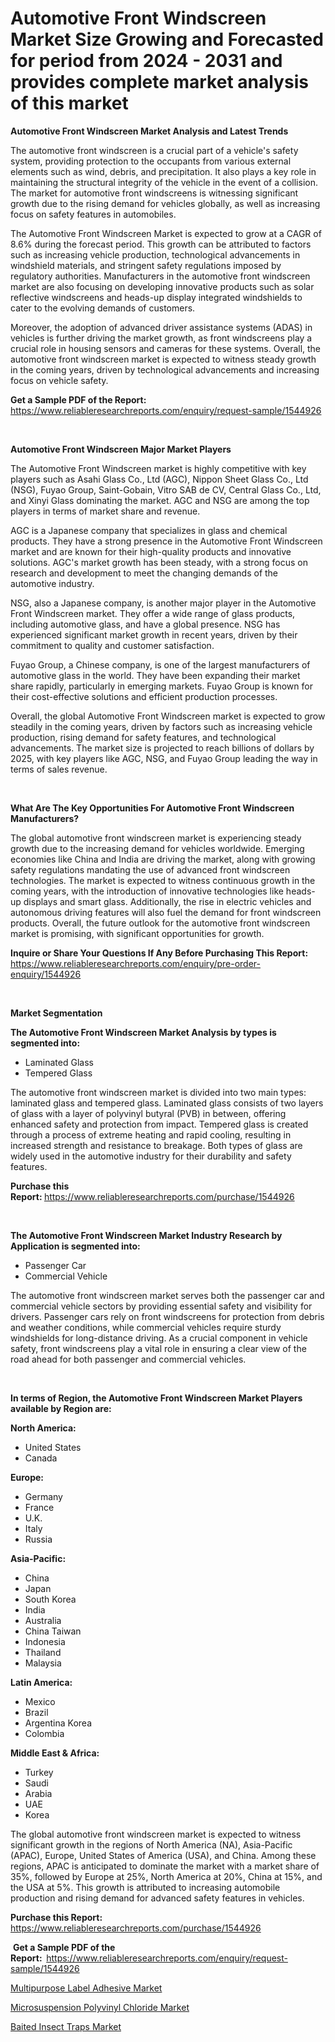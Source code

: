 <p><h1>Automotive Front Windscreen Market Size Growing and Forecasted for period from 2024 - 2031 and provides complete market analysis of this market</h1></p><p><strong>Automotive Front Windscreen Market Analysis and Latest Trends</strong></p>
<p><p>The automotive front windscreen is a crucial part of a vehicle's safety system, providing protection to the occupants from various external elements such as wind, debris, and precipitation. It also plays a key role in maintaining the structural integrity of the vehicle in the event of a collision. The market for automotive front windscreens is witnessing significant growth due to the rising demand for vehicles globally, as well as increasing focus on safety features in automobiles.</p><p>The Automotive Front Windscreen Market is expected to grow at a CAGR of 8.6% during the forecast period. This growth can be attributed to factors such as increasing vehicle production, technological advancements in windshield materials, and stringent safety regulations imposed by regulatory authorities. Manufacturers in the automotive front windscreen market are also focusing on developing innovative products such as solar reflective windscreens and heads-up display integrated windshields to cater to the evolving demands of customers.</p><p>Moreover, the adoption of advanced driver assistance systems (ADAS) in vehicles is further driving the market growth, as front windscreens play a crucial role in housing sensors and cameras for these systems. Overall, the automotive front windscreen market is expected to witness steady growth in the coming years, driven by technological advancements and increasing focus on vehicle safety.</p></p>
<p><strong>Get a Sample PDF of the Report:&nbsp;</strong> <a href="https://www.reliableresearchreports.com/enquiry/request-sample/1544926">https://www.reliableresearchreports.com/enquiry/request-sample/1544926</a></p>
<p>&nbsp;</p>
<p><strong>Automotive Front Windscreen Major Market Players</strong></p>
<p><p>The Automotive Front Windscreen market is highly competitive with key players such as Asahi Glass Co., Ltd (AGC), Nippon Sheet Glass Co., Ltd (NSG), Fuyao Group, Saint-Gobain, Vitro SAB de CV, Central Glass Co., Ltd, and Xinyi Glass dominating the market. AGC and NSG are among the top players in terms of market share and revenue.</p><p>AGC is a Japanese company that specializes in glass and chemical products. They have a strong presence in the Automotive Front Windscreen market and are known for their high-quality products and innovative solutions. AGC's market growth has been steady, with a strong focus on research and development to meet the changing demands of the automotive industry.</p><p>NSG, also a Japanese company, is another major player in the Automotive Front Windscreen market. They offer a wide range of glass products, including automotive glass, and have a global presence. NSG has experienced significant market growth in recent years, driven by their commitment to quality and customer satisfaction.</p><p>Fuyao Group, a Chinese company, is one of the largest manufacturers of automotive glass in the world. They have been expanding their market share rapidly, particularly in emerging markets. Fuyao Group is known for their cost-effective solutions and efficient production processes.</p><p>Overall, the global Automotive Front Windscreen market is expected to grow steadily in the coming years, driven by factors such as increasing vehicle production, rising demand for safety features, and technological advancements. The market size is projected to reach billions of dollars by 2025, with key players like AGC, NSG, and Fuyao Group leading the way in terms of sales revenue.</p></p>
<p>&nbsp;</p>
<p><strong>What Are The Key Opportunities For Automotive Front Windscreen Manufacturers?</strong></p>
<p><p>The global automotive front windscreen market is experiencing steady growth due to the increasing demand for vehicles worldwide. Emerging economies like China and India are driving the market, along with growing safety regulations mandating the use of advanced front windscreen technologies. The market is expected to witness continuous growth in the coming years, with the introduction of innovative technologies like heads-up displays and smart glass. Additionally, the rise in electric vehicles and autonomous driving features will also fuel the demand for front windscreen products. Overall, the future outlook for the automotive front windscreen market is promising, with significant opportunities for growth.</p></p>
<p><strong>Inquire or Share Your Questions If Any Before Purchasing This Report:</strong> <a href="https://www.reliableresearchreports.com/enquiry/pre-order-enquiry/1544926">https://www.reliableresearchreports.com/enquiry/pre-order-enquiry/1544926</a></p>
<p>&nbsp;</p>
<p><strong>Market Segmentation</strong></p>
<p><strong>The Automotive Front Windscreen Market Analysis by types is segmented into:</strong></p>
<p><ul><li>Laminated Glass</li><li>Tempered Glass</li></ul></p>
<p><p>The automotive front windscreen market is divided into two main types: laminated glass and tempered glass. Laminated glass consists of two layers of glass with a layer of polyvinyl butyral (PVB) in between, offering enhanced safety and protection from impact. Tempered glass is created through a process of extreme heating and rapid cooling, resulting in increased strength and resistance to breakage. Both types of glass are widely used in the automotive industry for their durability and safety features.</p></p>
<p><strong>Purchase this Report:&nbsp;</strong><a href="https://www.reliableresearchreports.com/purchase/1544926">https://www.reliableresearchreports.com/purchase/1544926</a></p>
<p>&nbsp;</p>
<p><strong>The Automotive Front Windscreen Market Industry Research by Application is segmented into:</strong></p>
<p><ul><li>Passenger Car</li><li>Commercial Vehicle</li></ul></p>
<p><p>The automotive front windscreen market serves both the passenger car and commercial vehicle sectors by providing essential safety and visibility for drivers. Passenger cars rely on front windscreens for protection from debris and weather conditions, while commercial vehicles require sturdy windshields for long-distance driving. As a crucial component in vehicle safety, front windscreens play a vital role in ensuring a clear view of the road ahead for both passenger and commercial vehicles.</p></p>
<p>&nbsp;</p>
<p><strong>In terms of Region, the Automotive Front Windscreen Market Players available by Region are:</strong></p>
<p>
    <p> <strong> North America: </strong>
        <ul>
            <li>United States</li>
            <li>Canada</li>
        </ul>
        </p> 
    <p> <strong> Europe: </strong>
        <ul>
            <li>Germany</li>
            <li>France</li>
            <li>U.K.</li>
            <li>Italy</li>
            <li>Russia</li>
        </ul>
        </p> 
    <p> <strong> Asia-Pacific: </strong>
        <ul>
            <li>China</li>
            <li>Japan</li>
            <li>South Korea</li>
            <li>India</li>
            <li>Australia</li>
            <li>China Taiwan</li>
            <li>Indonesia</li>
            <li>Thailand</li>
            <li>Malaysia</li>
        </ul>
        </p> 
    <p> <strong> Latin America: </strong>
        <ul>
            <li>Mexico</li>
            <li>Brazil</li>
            <li>Argentina Korea</li>
            <li>Colombia</li>
        </ul>
        </p> 
    <p> <strong> Middle East & Africa: </strong>
        <ul>
            <li>Turkey</li>
            <li>Saudi</li>
            <li>Arabia</li>
            <li>UAE</li>
            <li>Korea</li>
        </ul>
    </p>
    </p>
<p><p>The global automotive front windscreen market is expected to witness significant growth in the regions of North America (NA), Asia-Pacific (APAC), Europe, United States of America (USA), and China. Among these regions, APAC is anticipated to dominate the market with a market share of 35%, followed by Europe at 25%, North America at 20%, China at 15%, and the USA at 5%. This growth is attributed to increasing automobile production and rising demand for advanced safety features in vehicles.</p></p>
<p><strong>Purchase this Report: </strong><a href="https://www.reliableresearchreports.com/purchase/1544926">https://www.reliableresearchreports.com/purchase/1544926</a></p>
<p>&nbsp;<strong>Get a Sample PDF of the Report:&nbsp;&nbsp;</strong><a href="https://www.reliableresearchreports.com/enquiry/request-sample/1544926">https://www.reliableresearchreports.com/enquiry/request-sample/1544926</a></p>
<p><strong></strong></p>
<p><p><a href="https://view.publitas.com/reportprime-1/multipurpose-label-adhesive-market-dynamics-2023-2030-also-about-its-market-trends-projections-and-opportunities/">Multipurpose Label Adhesive Market</a></p><p><a href="https://view.publitas.com/reportprime-1/microsuspension-polyvinyl-chloride-market-analysis-and-market-size-global-industry-overview-market-segmentation-and-forecast-2023-to-2030/">Microsuspension Polyvinyl Chloride Market</a></p><p><a href="https://view.publitas.com/reportprime-1/global-baited-insect-traps-market-by-types-applications-and-major-players-with-regional-growth-rate-analysis-and-development-situation-from-2023-to-2030/">Baited Insect Traps Market</a></p></p>